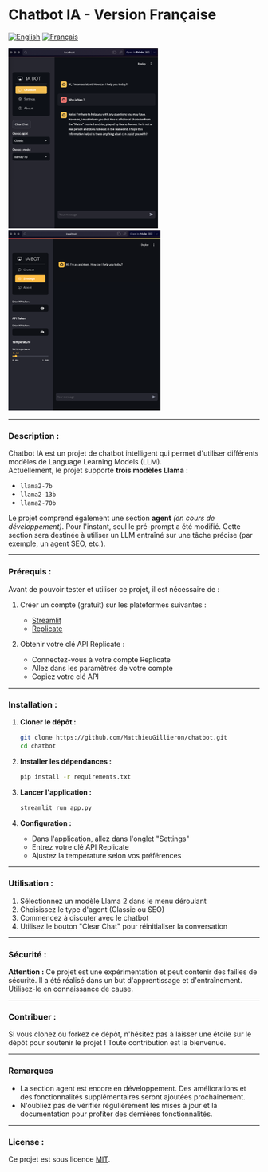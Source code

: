 # Chatbot IA - Version Française

[![English](https://img.shields.io/badge/English-gray.svg)](../README.md)  [![Français](https://img.shields.io/badge/Français-yellow.svg)](./READMEfr.md)  

<p align="left">
  <img src="/images/chatbot_message.png" alt="Chatbot Screenshot" width="300" height="auto">
   &nbsp;&nbsp;&nbsp;&nbsp;&nbsp;&nbsp;&nbsp;&nbsp;
  <img src="/images/setting.png" alt="Chatbot Screenshot" width="305" height="auto">
</p>


---
### Description :

Chatbot IA est un projet de chatbot intelligent qui permet d'utiliser différents modèles de Language Learning Models (LLM).  
Actuellement, le projet supporte **trois modèles Llama** :
- `llama2-7b`
- `llama2-13b`
- `llama2-70b`

Le projet comprend également une section **agent** *(en cours de développement)*. Pour l'instant, seul le pré-prompt a été modifié. Cette section sera destinée à utiliser un LLM entraîné sur une tâche précise (par exemple, un agent SEO, etc.).

---

### Prérequis :

Avant de pouvoir tester et utiliser ce projet, il est nécessaire de :

1. Créer un compte (gratuit) sur les plateformes suivantes :
   - [Streamlit](https://streamlit.io)
   - [Replicate](https://replicate.com)

2. Obtenir votre clé API Replicate :
   - Connectez-vous à votre compte Replicate
   - Allez dans les paramètres de votre compte
   - Copiez votre clé API

---

### Installation :

1. **Cloner le dépôt :**
   ```bash
   git clone https://github.com/MatthieuGillieron/chatbot.git
   cd chatbot
   ```

2. **Installer les dépendances :**
   ```bash
   pip install -r requirements.txt
   ```

3. **Lancer l'application :**
   ```bash
   streamlit run app.py
   ```

4. **Configuration :**
   - Dans l'application, allez dans l'onglet "Settings"
   - Entrez votre clé API Replicate
   - Ajustez la température selon vos préférences

---

### Utilisation :

1. Sélectionnez un modèle Llama 2 dans le menu déroulant
2. Choisissez le type d'agent (Classic ou SEO)
3. Commencez à discuter avec le chatbot
4. Utilisez le bouton "Clear Chat" pour réinitialiser la conversation

---

### Sécurité :

**Attention :** Ce projet est une expérimentation et peut contenir des failles de sécurité. Il a été réalisé dans un but d'apprentissage et d'entraînement. Utilisez-le en connaissance de cause.

---

### Contribuer :

Si vous clonez ou forkez ce dépôt, n'hésitez pas à laisser une étoile sur le dépôt pour soutenir le projet !
Toute contribution est la bienvenue.

---

### Remarques

- La section agent est encore en développement. Des améliorations et des fonctionnalités supplémentaires seront ajoutées prochainement.
- N'oubliez pas de vérifier régulièrement les mises à jour et la documentation pour profiter des dernières fonctionnalités.

---

### License :

Ce projet est sous licence [MIT](doc/./LICENSE).
